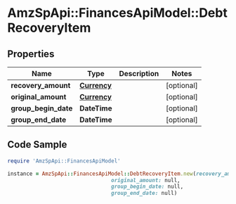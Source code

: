 # AmzSpApi::FinancesApiModel::DebtRecoveryItem

## Properties

Name | Type | Description | Notes
------------ | ------------- | ------------- | -------------
**recovery_amount** | [**Currency**](Currency.md) |  | [optional] 
**original_amount** | [**Currency**](Currency.md) |  | [optional] 
**group_begin_date** | **DateTime** |  | [optional] 
**group_end_date** | **DateTime** |  | [optional] 

## Code Sample

```ruby
require 'AmzSpApi::FinancesApiModel'

instance = AmzSpApi::FinancesApiModel::DebtRecoveryItem.new(recovery_amount: null,
                                 original_amount: null,
                                 group_begin_date: null,
                                 group_end_date: null)
```


